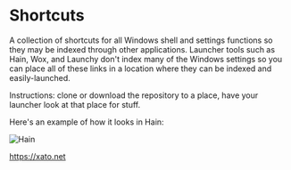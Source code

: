 # Shortcuts
A collection of shortcuts for all Windows shell and settings functions so they may be indexed through other applications. Launcher tools such as Hain, Wox, and Launchy don't index many of the Windows settings so you can place all of these links in a location where they can be indexed and easily-launched. 

Instructions: clone or download the repository to a place, have your launcher look at that place for stuff. 

Here's an example of how it looks in Hain:

![Hain](https://s3.amazonaws.com/xa.to/img/hain.png "Hain")

https://xato.net
